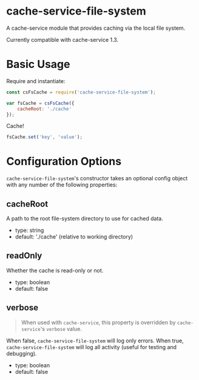 # cache-service-file-system

A cache-service module that provides caching via the local file system.

Currently compatible with cache-service 1.3.

# Basic Usage

Require and instantiate:

```javascript
const csFsCache = require('cache-service-file-system');

var fsCache = csFsCache({
    cacheRoot: './cache'
});
```

Cache!

```javascript
fsCache.set('key', 'value');
```

# Configuration Options

`cache-service-file-system`'s constructor takes an optional config object with
any number of the following properties:

## cacheRoot

A path to the root file-system directory to use for cached data.

* type: string
* default: './cache' (relative to working directory)

## readOnly

Whether the cache is read-only or not.

* type: boolean
* default: false

## verbose

> When used with `cache-service`, this property is overridden by `cache-service`'s `verbose` value.

When false, `cache-service-file-system` will log only errors. When true,
`cache-service-file-system` will log all activity (useful for testing and
debugging).

* type: boolean
* default: false
